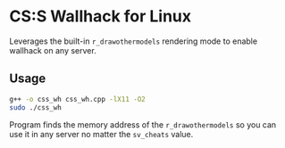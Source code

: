 # CS:S Wallhack for Linux

Leverages the built-in `r_drawothermodels` rendering mode to enable wallhack on any server.

## Usage

```bash
g++ -o css_wh css_wh.cpp -lX11 -O2
sudo ./css_wh
```

Program finds the memory address of the `r_drawothermodels` so you can use it in any server no matter the `sv_cheats` value.
